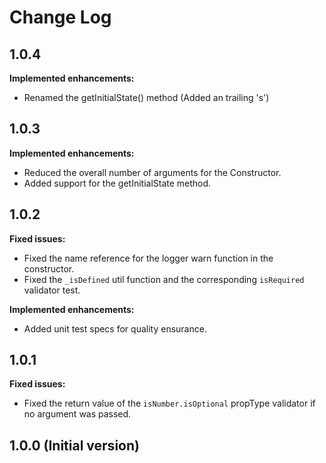 # Change Log

## 1.0.4
**Implemented enhancements:**
- Renamed the getInitialState() method (Added an trailing 's')

## 1.0.3
**Implemented enhancements:**
- Reduced the overall number of arguments for the Constructor.
- Added support for the getInitialState method.

## 1.0.2
**Fixed issues:**
- Fixed the name reference for the logger warn function in the constructor.
- Fixed the `_isDefined` util function and the corresponding `isRequired` validator test.

**Implemented enhancements:**
- Added unit test specs for quality ensurance.

## 1.0.1
**Fixed issues:**
- Fixed the return value of the `isNumber.isOptional` propType validator if no argument was passed.

## 1.0.0 (Initial version)